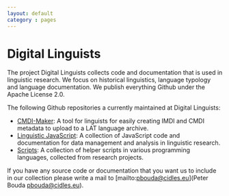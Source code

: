 ```yaml
---
layout: default
category : pages
---
```


# Digital Linguists

The project Digital Linguists collects code and documentation that is used in linguistic research. We focus on historical linguistics, language typology and language documentation. We publish everything Github under the Apache License 2.0.

The following Github repositories a currently maintained at Digital Linguists:

* [CMDI-Maker](cmdi-maker/index.html): A tool for linguists for easily creating IMDI and CMDI metadata to upload to a LAT language archive.
* [Linguistic JavaScript](linguistic-javascript/index.html): A collection of JavaScript code and documentation for data management and analysis in linguistic research.
* [Scripts](/scripts/index.html): A collection of helper scripts in various programming languages, collected from research projects.

If you have any source code or documentation that you want us to include in our collection please write a mail to [mailto:pbouda@cidles.eu](Peter Bouda <pbouda@cidles.eu>).